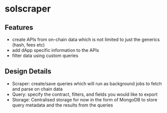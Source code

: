 # solscraper
## Features
* create APIs from on-chain data which is not limited to just the generics (hash, fees etc)
* add dApp specific information to the APIs
* filter data using custom queries

## Design Details
* Scraper: create/save queries which will run as background jobs to fetch and parse on chain data
* Query: specify the contract, filters, and fields you would like to export
* Storage: Centralised storage for now in the form of MongoDB to store query metadata and the results from the queries

